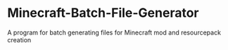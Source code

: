 # Minecraft-Batch-File-Generator
A program for batch generating files for Minecraft mod and resourcepack creation
